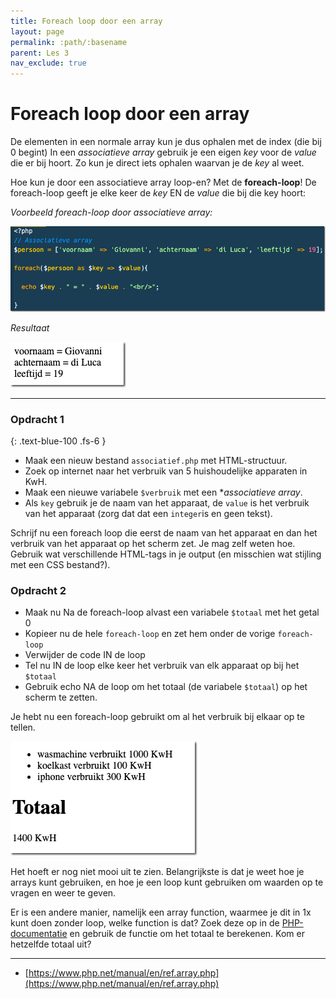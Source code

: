 ```yaml
---
title: Foreach loop door een array
layout: page 
permalink: :path/:basename 
parent: Les 3 
nav_exclude: true
---
```


# Foreach loop door een array

De elementen in een normale array kun je dus ophalen met de index (die bij 0 begint)
In een *associatieve array* gebruik je een eigen *key* voor de *value* die er bij hoort.
Zo kun je direct iets ophalen waarvan je de *key* al weet.

Hoe kun je door een associatieve array loop-en? Met de **foreach-loop**!
De foreach-loop geeft je elke keer de *key* EN de *value* die bij die key hoort:

*Voorbeeld foreach-loop door associatieve array:*

![Associatieve array](images/foreach-loop.png)

*Resultaat*  

![Foreach resultaat](images/foreach-result.png)

---

### Opdracht 1
{: .text-blue-100 .fs-6 }

- Maak een nieuw bestand `associatief.php` met HTML-structuur.
- Zoek op internet naar het verbruik van 5 huishoudelijke apparaten in KwH.
- Maak een nieuwe variabele `$verbruik` met een **associatieve array*.
- Als `key` gebruik je de naam van het apparaat, de `value` is het verbruik van het apparaat (zorg dat dat een `integer`is en geen tekst).

Schrijf nu een foreach loop die eerst de naam van het apparaat en dan het verbruik van het apparaat op het scherm zet. Je mag zelf weten hoe.
Gebruik wat verschillende HTML-tags in je output (en misschien wat stijling met een CSS bestand?).

### Opdracht 2

- Maak nu Na de foreach-loop alvast een variabele `$totaal` met het getal 0  
- Kopieer nu de hele `foreach-loop` en zet hem onder de vorige `foreach-loop`
- Verwijder de code IN de loop
- Tel nu IN de loop elke keer het verbruik van elk apparaat op bij het `$totaal`
- Gebruik echo NA de loop om het totaal (de variabele `$totaal`) op het scherm te zetten.

Je hebt nu een foreach-loop gebruikt om al het verbruik bij elkaar op te tellen.

![Verbruik](images/apparaten.png)

Het hoeft er nog niet mooi uit te zien. Belangrijkste is dat je weet hoe je arrays kunt gebruiken, en hoe je een loop kunt gebruiken om waarden op te vragen en weer te geven. 

Er is een andere manier, namelijk een array function, waarmee je dit in 1x kunt doen zonder loop, welke function is dat?
Zoek deze op in de [PHP-documentatie](https://www.php.net/manual/en/ref.array.php) en gebruik de functie om het totaal te berekenen. Kom er hetzelfde totaal uit?

---
- [https://www.php.net/manual/en/ref.array.php](https://www.php.net/manual/en/ref.array.php)

